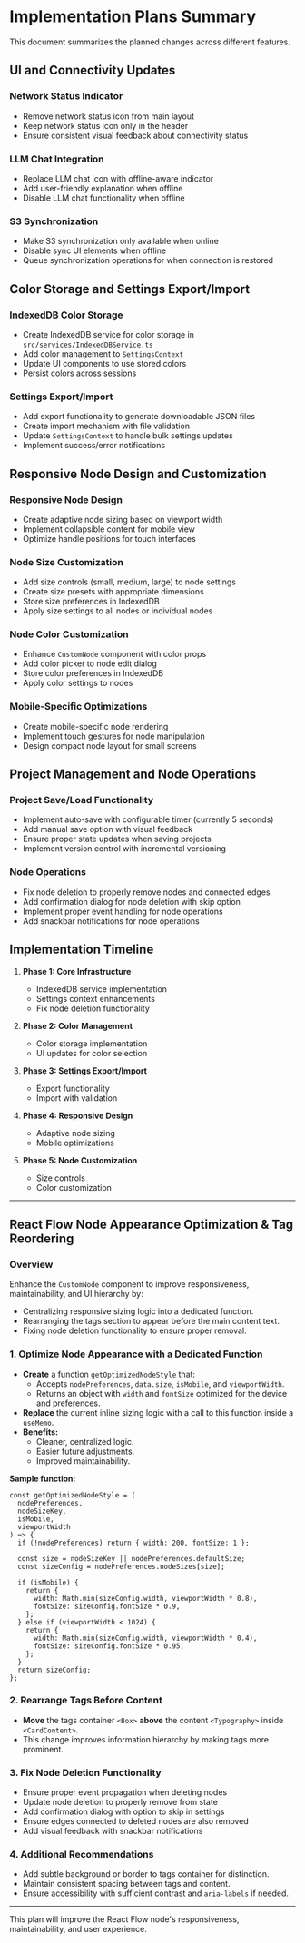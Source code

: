 # Implementation Plans Summary

This document summarizes the planned changes across different features.

## UI and Connectivity Updates

### Network Status Indicator
- Remove network status icon from main layout
- Keep network status icon only in the header
- Ensure consistent visual feedback about connectivity status

### LLM Chat Integration
- Replace LLM chat icon with offline-aware indicator
- Add user-friendly explanation when offline
- Disable LLM chat functionality when offline

### S3 Synchronization
- Make S3 synchronization only available when online
- Disable sync UI elements when offline
- Queue synchronization operations for when connection is restored

## Color Storage and Settings Export/Import

### IndexedDB Color Storage
- Create IndexedDB service for color storage in `src/services/IndexedDBService.ts`
- Add color management to `SettingsContext`
- Update UI components to use stored colors
- Persist colors across sessions

### Settings Export/Import
- Add export functionality to generate downloadable JSON files
- Create import mechanism with file validation
- Update `SettingsContext` to handle bulk settings updates
- Implement success/error notifications

## Responsive Node Design and Customization

### Responsive Node Design
- Create adaptive node sizing based on viewport width
- Implement collapsible content for mobile view
- Optimize handle positions for touch interfaces

### Node Size Customization
- Add size controls (small, medium, large) to node settings
- Create size presets with appropriate dimensions
- Store size preferences in IndexedDB
- Apply size settings to all nodes or individual nodes

### Node Color Customization
- Enhance `CustomNode` component with color props
- Add color picker to node edit dialog
- Store color preferences in IndexedDB
- Apply color settings to nodes

### Mobile-Specific Optimizations
- Create mobile-specific node rendering
- Implement touch gestures for node manipulation
- Design compact node layout for small screens

## Project Management and Node Operations

### Project Save/Load Functionality
- Implement auto-save with configurable timer (currently 5 seconds)
- Add manual save option with visual feedback
- Ensure proper state updates when saving projects
- Implement version control with incremental versioning

### Node Operations
- Fix node deletion to properly remove nodes and connected edges
- Add confirmation dialog for node deletion with skip option
- Implement proper event handling for node operations
- Add snackbar notifications for node operations

## Implementation Timeline

1. **Phase 1: Core Infrastructure**
   - IndexedDB service implementation
   - Settings context enhancements
   - Fix node deletion functionality

2. **Phase 2: Color Management**
   - Color storage implementation
   - UI updates for color selection

3. **Phase 3: Settings Export/Import**
   - Export functionality
   - Import with validation

4. **Phase 4: Responsive Design**
   - Adaptive node sizing
   - Mobile optimizations

5. **Phase 5: Node Customization**
   - Size controls
   - Color customization

---

## React Flow Node Appearance Optimization & Tag Reordering

### Overview
Enhance the `CustomNode` component to improve responsiveness, maintainability, and UI hierarchy by:

- Centralizing responsive sizing logic into a dedicated function.
- Rearranging the tags section to appear before the main content text.
- Fixing node deletion functionality to ensure proper removal.

### 1. Optimize Node Appearance with a Dedicated Function

- **Create** a function `getOptimizedNodeStyle` that:
  - Accepts `nodePreferences`, `data.size`, `isMobile`, and `viewportWidth`.
  - Returns an object with `width` and `fontSize` optimized for the device and preferences.
- **Replace** the current inline sizing logic with a call to this function inside a `useMemo`.
- **Benefits:**
  - Cleaner, centralized logic.
  - Easier future adjustments.
  - Improved maintainability.

**Sample function:**

```tsx
const getOptimizedNodeStyle = (
  nodePreferences,
  nodeSizeKey,
  isMobile,
  viewportWidth
) => {
  if (!nodePreferences) return { width: 200, fontSize: 1 };

  const size = nodeSizeKey || nodePreferences.defaultSize;
  const sizeConfig = nodePreferences.nodeSizes[size];

  if (isMobile) {
    return {
      width: Math.min(sizeConfig.width, viewportWidth * 0.8),
      fontSize: sizeConfig.fontSize * 0.9,
    };
  } else if (viewportWidth < 1024) {
    return {
      width: Math.min(sizeConfig.width, viewportWidth * 0.4),
      fontSize: sizeConfig.fontSize * 0.95,
    };
  }
  return sizeConfig;
};
```

### 2. Rearrange Tags Before Content

- **Move** the tags container `<Box>` **above** the content `<Typography>` inside `<CardContent>`.
- This change improves information hierarchy by making tags more prominent.

### 3. Fix Node Deletion Functionality

- Ensure proper event propagation when deleting nodes
- Update node deletion to properly remove from state
- Add confirmation dialog with option to skip in settings
- Ensure edges connected to deleted nodes are also removed
- Add visual feedback with snackbar notifications

### 4. Additional Recommendations

- Add subtle background or border to tags container for distinction.
- Maintain consistent spacing between tags and content.
- Ensure accessibility with sufficient contrast and `aria-labels` if needed.

---

This plan will improve the React Flow node's responsiveness, maintainability, and user experience.
